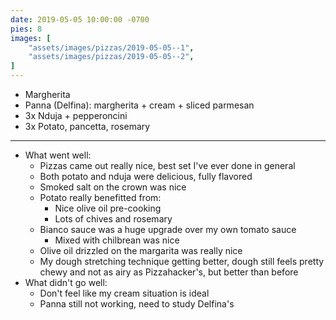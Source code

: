 ```yaml
---
date: 2019-05-05 10:00:00 -0700
pies: 8
images: [
    "assets/images/pizzas/2019-05-05--1",
    "assets/images/pizzas/2019-05-05--2",
]
---
```

- Margherita
- Panna (Delfina): margherita + cream + sliced parmesan
- 3x Nduja + pepperoncini
- 3x Potato, pancetta, rosemary

---

- What went well:
    - Pizzas came out really nice, best set I've ever done in general
    - Both potato and nduja were delicious, fully flavored
    - Smoked salt on the crown was nice
    - Potato really benefitted from:
        - Nice olive oil pre-cooking
        - Lots of chives and rosemary
    - Bianco sauce was a huge upgrade over my own tomato sauce
        - Mixed with chilbrean was nice
    - Olive oil drizzled on the margarita was really nice
    - My dough stretching technique getting better, dough still feels pretty chewy and not as airy as Pizzahacker's, but better than before
- What didn't go well:
    - Don't feel like my cream situation is ideal
    - Panna still not working, need to study Delfina's
